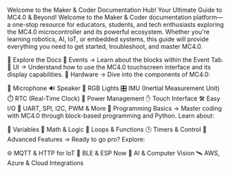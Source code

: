 Welcome to the Maker & Coder Documentation Hub!
Your Ultimate Guide to MC4.0 & Beyond!
Welcome to the Maker & Coder documentation platform—a one-stop resource for educators, students, and tech enthusiasts exploring the MC4.0 microcontroller and its powerful ecosystem. Whether you're learning robotics, AI, IoT, or embedded systems, this guide will provide everything you need to get started, troubleshoot, and master MC4.0.

📖 Explore the Docs
🔹 Events → Learn about the blocks within the Event Tab.
🔹 UI → Understand how to use the MC4.0 touchscreen interface and its display capabilities.
🔹 Hardware → Dive into the components of MC4.0:

🎤 Microphone
🔊 Speaker
🌈 RGB Lights
🎛 IMU (Inertial Measurement Unit)
⏱ RTC (Real-Time Clock)
🔋 Power Management
✋ Touch Interface
🛠 Easy I/O
🔗 UART, SPI, I2C, PWM & More
🔹 Programming Basics → Master coding with MC4.0 through block-based programming and Python. Learn about:

📌 Variables
🔢 Math & Logic
🔄 Loops & Functions
🕒 Timers & Control
🔹 Advanced Features → Ready to go pro? Explore:

🌐 MQTT & HTTP for IoT
📶 BLE & ESP Now
🤖 AI & Computer Vision
🛰 AWS, Azure & Cloud Integrations
